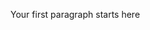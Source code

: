 <!--
id: 118
status: publish
title: Post title 
author: Pepe Perez
date: June 18, 2012
-->

Your first paragraph starts here